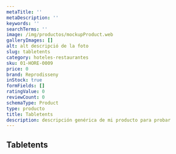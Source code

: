 ```yaml
---
metaTitle: ''
metaDescription: ''
keywords: ''
searchTerms: ''
image: /img/productos/mockupProduct.web
galleryImages: []
alt: alt descripció de la foto
slug: tabletents
category: hoteles-restaurantes
sku: 01-HORE-0009
price: 0
brand: Reprodisseny
inStock: true
formFields: []
ratingValue: 0
reviewCount: 0
schemaType: Product
type: producto
title: Tabletents
description: descripción genérica de mi producto para probar
---
```

## Tabletents
